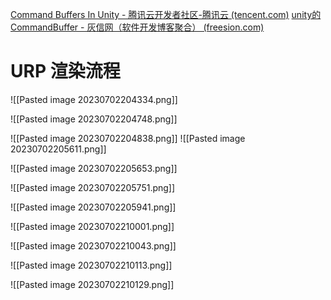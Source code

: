 [Command Buffers In Unity - 腾讯云开发者社区-腾讯云 (tencent.com)](https://cloud.tencent.com/developer/news/102132)
[unity的CommandBuffer - 灰信网（软件开发博客聚合） (freesion.com)](https://www.freesion.com/article/7053897071/)

# URP 渲染流程
![[Pasted image 20230702204334.png]]

![[Pasted image 20230702204748.png]]


![[Pasted image 20230702204838.png]] ![[Pasted image 20230702205611.png]]



![[Pasted image 20230702205653.png]]

![[Pasted image 20230702205751.png]]

![[Pasted image 20230702205941.png]]

![[Pasted image 20230702210001.png]]

![[Pasted image 20230702210043.png]]

![[Pasted image 20230702210113.png]]

![[Pasted image 20230702210129.png]]